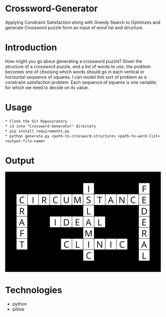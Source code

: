 # Crossword-Generator
Applying Constraint Satisfaction along with Greedy Search to Optimizes and generate Crossword puzzle form an input of word list and structure.

# Introduction
How might you go about generating a crossword puzzle? Given the structure of a crossword puzzle, and a list of words to use, the problem becomes one of choosing which words should go in each vertical or horizontal sequence of squares. I can model this sort of problem as a constraint satisfaction problem. Each sequence of squares is one variable, for which we need to decide on its value.

# Usage 
```
* Clone the Git Reposoratory
* cd into "Crossword-Generator" directory
* pip install requirements.py
* python generate.py <path-to-crossword-structure> <path-to-word-list> <output-file-name>
```

# Output 
![crossword](https://github.com/AbdulMutakabbir/Crossword-Generator/blob/main/output.png)

# Technologies
* python
* pillow
